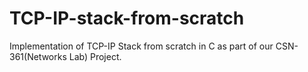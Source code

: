 # TCP-IP-stack-from-scratch
Implementation of TCP-IP Stack from scratch in C as part of our CSN-361(Networks Lab) Project.
